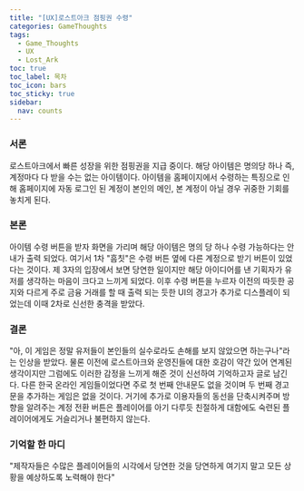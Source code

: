 ```yaml
---
title: "[UX]로스트아크 점핑권 수령"
categories: GameThoughts
tags:
  - Game_Thoughts
  - UX
  - Lost_Ark
toc: true
toc_label: 목차
toc_icon: bars
toc_sticky: true
sidebar:
  nav: counts
---
```

### 서론
로스트아크에서 빠른 성장을 위한 점핑권을 지급 중이다. 해당 아이템은 명의당 하나 즉, 계정마다 다 받을 수는 없는 아이템이다. 아이템을 홈페이지에서 수령하는 특징으로 인해 홈페이지에 자동 로그인 된 계정이 본인의 메인, 본 계정이 아닐 경우 귀중한 기회를 놓치게 된다.

### 본론
아이템 수령 버튼을 받자 화면을 가리며 해당 아이템은 명의 당 하나 수령 가능하다는 안내가 출력 되었다. 여기서 1차 "흠칫"은 수령 버튼 옆에 다른 계정으로 받기 버튼이 있었다는 것이다. 제 3자의 입장에서 보면 당연한 일이지만 해당 아이디어를 낸 기획자가 유저를 생각하는 마음이 크다고 느끼게 되었다. 이후 수령 버튼을 누르자 이전의 따듯한 공지와 다르게 주로 금융 거래를 할 때 출력 되는 듯한 UI의 경고가 추가로 디스플레이 되었는데 이때 2차로 신선한 충격을 받았다.

### 결론
"아, 이 게임은 정말 유저들이 본인들의 실수로라도 손해를 보지 않았으면 하는구나"라는 인상을 받았다. 물론 이전에 로스트아크와 운영진들에 대한 호감이 약간 있어 연계된 생각이지만 그럼에도 이러한 감정을 느끼게 해준 것이 신선하여 기억하고자 글로 남긴다. 다른 한국 온라인 게임들이었다면 주로 첫 번째 안내문도 없을 것이며 두 번째 경고문을 추가하는 게임은 없을 것이다. 거기에 추가로 이용자들의 동선을 단축시켜주며 방향을 알려주는 계정 전환 버튼은 플레이어를 아기 다루듯 친절하게 대함에도 숙련된 플레이어에게도 거슬리거나 불편하지 않는다.

### 기억할 한 마디
"제작자들은 수많은 플레이어들의 시각에서 당연한 것을 당연하게 여기지 말고 모든 상황을 예상하도록 노력해야 한다"